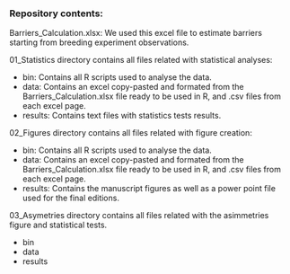### Repository contents:

Barriers_Calculation.xlsx: We used this excel file to estimate barriers starting from breeding experiment observations.

01_Statistics directory contains all files related with statistical analyses:

- bin: Contains all R scripts used to analyse the data.
- data: Contains an excel copy-pasted and formated from the Barriers_Calculation.xlsx file ready to be used in R, and .csv files from each excel page.
- results: Contains text files with statistics tests results.

02_Figures directory contains all files related with figure creation:

- bin: Contains all R scripts used to analyse the data.
- data: Contains an excel copy-pasted and formated from the Barriers_Calculation.xlsx file ready to be used in R, and .csv files from each excel page.
- results: Contains the manuscript figures as well as a power point file used for the final editions.
	
03_Asymetries directory contains all files related with the asimmetries figure and statistical tests.

- bin
- data
- results
